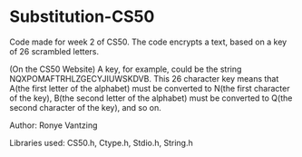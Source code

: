 # Substitution-CS50
Code made for week 2 of CS50. The code encrypts a text, based on a key of 26 scrambled letters.

(On the CS50 Website) A key, for example, could be the string NQXPOMAFTRHLZGECYJIUWSKDVB. This 26 character key means that A(the first letter of the alphabet) must be converted to N(the first character of the key), B(the second letter of the alphabet) must be converted to Q(the second character of the key), and so on.

Author: Ronye Vantzing

Libraries used: CS50.h, Ctype.h, Stdio.h, String.h
